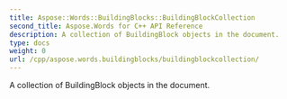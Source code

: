 ```yaml
---
title: Aspose::Words::BuildingBlocks::BuildingBlockCollection
second_title: Aspose.Words for C++ API Reference
description: A collection of BuildingBlock objects in the document. 
type: docs
weight: 0
url: /cpp/aspose.words.buildingblocks/buildingblockcollection/
---
```


A collection of BuildingBlock objects in the document. 


